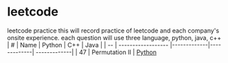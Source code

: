 # leetcode
leetcode practice
this will record practice of leetcode and each company's onsite experience.
each question will use three language, python, java, c++
| #  | Name               |   Python    |    C++      |      Java    |
| -- | ------------------ |-------------|-------------| -------------|
| 47 | Permutation II     | [Python](https://github.com/shenxiaoxu/leetcode/blob/main/permutationII.py)

